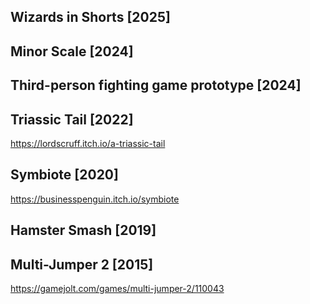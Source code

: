 ## Wizards in Shorts [2025]

## Minor Scale [2024]

## Third-person fighting game prototype [2024]

## Triassic Tail [2022]
https://lordscruff.itch.io/a-triassic-tail

## Symbiote [2020]
https://businesspenguin.itch.io/symbiote

## Hamster Smash [2019]

## Multi-Jumper 2 [2015]
https://gamejolt.com/games/multi-jumper-2/110043
